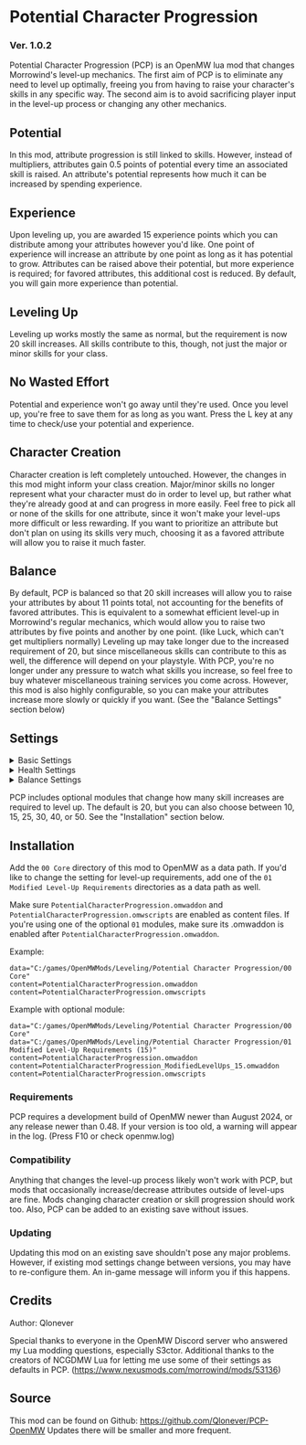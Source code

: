 # Potential Character Progression
### Ver. 1.0.2
Potential Character Progression (PCP) is an OpenMW lua mod that changes Morrowind's level-up mechanics. The first aim of PCP is to eliminate any need to level up optimally, freeing you from having to raise your character's skills in any specific way. The second aim is to avoid sacrificing player input in the level-up process or changing any other mechanics.

## Potential
In this mod, attribute progression is still linked to skills. However, instead of multipliers, attributes gain 0.5 points of potential every time an associated skill is raised. An attribute's potential represents how much it can be increased by spending experience.

## Experience
Upon leveling up, you are awarded 15 experience points which you can distribute among your attributes however you'd like. One point of experience will increase an attribute by one point as long as it has potential to grow. Attributes can be raised above their potential, but more experience is required; for favored attributes, this additional cost is reduced. By default, you will gain more experience than potential.

## Leveling Up
Leveling up works mostly the same as normal, but the requirement is now 20 skill increases. All skills contribute to this, though, not just the major or minor skills for your class.

## No Wasted Effort
Potential and experience won't go away until they're used. Once you level up, you're free to save them for as long as you want. Press the L key at any time to check/use your potential and experience.

## Character Creation
Character creation is left completely untouched. However, the changes in this mod might inform your class creation. Major/minor skills no longer represent what your character must do in order to level up, but rather what they're already good at and can progress in more easily. Feel free to pick all or none of the skills for one attribute, since it won't make your level-ups more difficult or less rewarding. If you want to prioritize an attribute but don't plan on using its skills very much, choosing it as a favored attribute will allow you to raise it much faster.

## Balance
By default, PCP is balanced so that 20 skill increases will allow you to raise your attributes by about 11 points total, not accounting for the benefits of favored attributes. This is equivalent to a somewhat efficient level-up in Morrowind's regular mechanics, which would allow you to raise two attributes by five points and another by one point. (like Luck, which can't get multipliers normally) Leveling up may take longer due to the increased requirement of 20, but since miscellaneous skills can contribute to this as well, the difference will depend on your playstyle. With PCP, you're no longer under any pressure to watch what skills you increase, so feel free to buy whatever miscellaneous training services you come across. However, this mod is also highly configurable, so you can make your attributes increase more slowly or quickly if you want. (See the "Balance Settings" section below)

## Settings
<Details>
<Summary>Basic Settings</Summary>

### Potential Menu Key
This key opens up the potential menu, where you can check and use your potential and experience. This is the same menu that you see upon leveling up. (Default: L)
### Allow Jail Time Exploit
If enabled, skill points lost in jail and then regained later will still contribute to potential and level-up progress. (Default: OFF)
### Attribute Cap
You cannot raise attributes above this value. (Default: 100)
### Cap Attributes Individually
If enabled, each attribute will have a configurable maximum value that it cannot be raised above. (Default: OFF)
</Details>
<Details>
<Summary>Health Settings</Summary>

### Retroactive Health Gain
If enabled, raising attributes will affect the health gained from previous level-ups as well. (Default: OFF)
### Retroactive Starting Health
If this and 'Retroactive Health Gain' are enabled, raising attributes will affect the initial health from character creation. (Default: OFF)
### Custom Health Calculation
If enabled, health will be calculated using a weighted average of attribute values, instead of just endurance and strength. (Default: OFF)
### Custom Health Coefficients
If 'Custom Health Calculation' is enabled, health gain and starting health will be derived from this average: `(sum of (coeffs * attributes)) / (sum of coeffs)` (Default: Configured to match NCGDMW Lua)
### Custom Health Gain Multiplier
If 'Custom Health Calculation' is enabled, health gained from level-ups will be equal to the weighted average above multiplied by this value. (Default: 0.1)
</Details>
<Details>
<Summary>Balance Settings</Summary>

### Potential Gained Per Misc. Skill Increase
(Default: 0.5)
### Potential Gained Per Minor Skill Increase
(Default: 0.5)
### Potential Gained Per Major Skill Increase
(Default: 0.5)
### Experience Gained Per Level-Up
(Default: 15)
### Experience Cost To Raise Attribute
(Default: 1)
### To Raise Attribute Over Potential
(Default: 5)
### To Raise Favored Attribute
(Default: 1)
### To Raise Favored Attribute Over Potential
(Default: 2)
</Details>

PCP includes optional modules that change how many skill increases are required to level up. The default is 20, but you can also choose between 10, 15, 25, 30, 40, or 50. See the "Installation" section below.

## Installation
Add the `00 Core` directory of this mod to OpenMW as a data path. If you'd like to change the setting for level-up requirements, add one of the `01 Modified Level-Up Requirements` directories as a data path as well.

Make sure `PotentialCharacterProgression.omwaddon` and `PotentialCharacterProgression.omwscripts` are enabled as content files. If you're using one of the optional `01` modules, make sure its .omwaddon is enabled after `PotentialCharacterProgression.omwaddon`.

Example:
```
data="C:/games/OpenMWMods/Leveling/Potential Character Progression/00 Core"
content=PotentialCharacterProgression.omwaddon
content=PotentialCharacterProgression.omwscripts
```
Example with optional module:
```
data="C:/games/OpenMWMods/Leveling/Potential Character Progression/00 Core"
data="C:/games/OpenMWMods/Leveling/Potential Character Progression/01 Modified Level-Up Requirements (15)"
content=PotentialCharacterProgression.omwaddon
content=PotentialCharacterProgression_ModifiedLevelUps_15.omwaddon
content=PotentialCharacterProgression.omwscripts
```
### Requirements
PCP requires a development build of OpenMW newer than August 2024, or any release newer than 0.48. If your version is too old, a warning will appear in the log. (Press F10 or check openmw.log)
### Compatibility
Anything that changes the level-up process likely won't work with PCP, but mods that occasionally increase/decrease attributes outside of level-ups are fine. Mods changing character creation or skill progression should work too.
Also, PCP can be added to an existing save without issues.
### Updating
Updating this mod on an existing save shouldn't pose any major problems. However, if existing mod settings change between versions, you may have to re-configure them. An in-game message will inform you if this happens.

## Credits
Author: Qlonever

Special thanks to everyone in the OpenMW Discord server who answered my Lua modding questions, especially S3ctor.
Additional thanks to the creators of NCGDMW Lua for letting me use some of their settings as defaults in PCP. (https://www.nexusmods.com/morrowind/mods/53136)

## Source
This mod can be found on Github: https://github.com/Qlonever/PCP-OpenMW 
Updates there will be smaller and more frequent.
